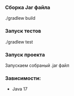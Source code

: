 ### Сборка Jar файла
./gradlew build

### Запуск тестов 
./gradlew test

### Запуск проекта
Запускаем собраный .jar файл

### Зависимости:
- Java 17